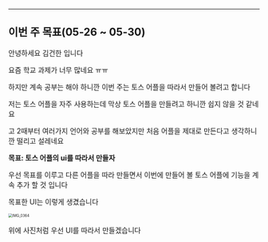----

이번 주 목표(05-26 ~ 05-30)
----

안녕하세요 김건한 입니다

요즘 학교 과제가 너무 많네요 ㅠㅠ

하지만 계속 공부는 해야 하니깐 이번 주는 토스 어플을 따라서 만들어 볼려고 합니다

저는 토스 어플을 자주 사용하는데 막상 토스 어플을 만들려고 하니깐 쉽지 않을 것 같네요

고 2때부터 여러가지 언어와 공부를 해보았지만 처음 어플을 제대로 만든다고 생각하니깐 떨리고 설레네요

**목표: 토스 어플의 ui를 따라서 만들자**

우선  목표를 이루고 다른 어플을 따라 만들면서 이번에 만들어 볼 토스 어플에 기능을 계속 추가 할 것 입니다

목표한 UI는 이렇게 생겼습니다

<img src="../images/2023-05-09-toss어플_만들기1/IMG_0364.jpeg" alt="IMG_0364" style="zoom:50%;" />

위에 사진처럼 우선 UI를 따라서 만들겠습니다
